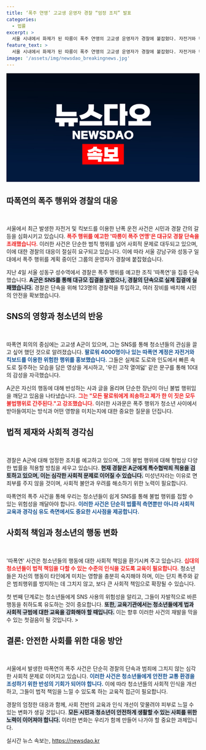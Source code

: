 ```yaml
---
title: ‘폭주 연맹’ 고교생 운영자 경찰 “엄정 조치” 발표
categories:
  - 법률
excerpt: >
  서울 시내에서 화제가 된 따릉이 폭주 연맹의 고교생 운영자가 경찰에 붙잡혔다. 자전거와 킥보드를 이용한 난폭 운전과 대규모 집결 예고가 논란을 일으킨 가운데, 그는 피해자들에게 사과하며 재발 방지를 다짐했다.
feature_text: >
  서울 시내에서 화제가 된 따릉이 폭주 연맹의 고교생 운영자가 경찰에 붙잡혔다. 자전거와 킥보드를 이용한 난폭 운전과 대규모 집결 예고가 논란을 일으킨 가운데, 그는 피해자들에게 사과하며 재발 방지를 다짐했다.
image: '/assets/img/newsdao_breakingnews.jpg'
---
```


<p><img src="/assets/img/newsdao_breakingnews.jpg" alt="firstkoreanews 속보" /></p>

<h2 data-ke-size="size26">따폭연의 폭주 행위와 경찰의 대응</h2>

<p data-ke-size="size16">&nbsp;</p>

<p>서울에서 최근 발생한 자전거 및 킥보드를 이용한 난폭 운전 사건은 시민과 경찰 간의 갈등을 심화시키고 있습니다. <b><span style="color: #ee2323;">폭주 행위를 예고한 '따릉이 폭주 연맹'은 대규모 경찰 단속을 초래했습니다.</span></b> 이러한 사건은 단순한 범칙 행위를 넘어 사회적 문제로 대두되고 있으며, 이에 대한 경찰의 대응이 절실히 요구되고 있습니다. 이에 따라 서울 강남구와 성동구 일대에서 폭주 행위를 계획 중이던 그룹의 운영자가  경찰에 붙잡혔습니다. </p>

<p>지난 4일 서울 성동구 성수역에서 경찰은 폭주 행위를 예고한 조직 '따폭연'을 집중 단속했습니다. <b><span style="background-color: #21538527;">A군은 SNS를 통해 대규모 집결을 알렸으나, 경찰의 단속으로 실제 집결에 실패했습니다.</span></b> 경찰은 단속을 위해 123명의 경찰력을 투입하고, 여러 장비를 배치해 시민의 안전을 확보했습니다. </p>

<h2 data-ke-size="size26">SNS의 영향과 청소년의 반응</h2>

<p data-ke-size="size16">&nbsp;</p>

<p>따폭연 회의의 중심에는 고교생 A군이 있으며, 그는 SNS를 통해 청소년들의 관심을 끌고 싶어 했던 것으로 알려졌습니다. <b><span style="color: #1a5490;">팔로워 4000명이나 있는 따폭연 계정은 자전거와 킥보드를 이용한 위험한 행위를 홍보했습니다.</span></b> 그들은 실제로 도로와 인도에서 빠른 속도로 질주하는 모습을 담은 영상을 게시하고, '우린 고작 열여덟' 같은 문구를 통해 10대의 감성을 자극했습니다.</p>

<p>A군은 자신의 행동에 대해 반성하는 사과 글을 올리며 단순한 장난이 아닌 불법 행위임을 깨닫고 있음을 나타냈습니다. <b><span style="color: #ee2323;">그는 "모든 팔로워에게 죄송하고 제가 한 이 짓은 모두 불법행위로 간주된다."고 강조했습니다.</span></b> 이러한 사과문은 폭주 행위가 청소년 사이에서 받아들여지는 방식과 어떤 영향을 미치는지에 대한 중요한 질문을 던집니다. </p>

<h2 data-ke-size="size26">법적 제재와 사회적 경각심</h2>

<p data-ke-size="size16">&nbsp;</p>

<p>경찰은 A군에 대해 엄정한 조치를 예고하고 있으며, 그의 불법 행위에 대해 형법상 다양한 법률을 적용할 방침을 세우고 있습니다. <b><span style="background-color: #21538527;">현재 경찰은 A군에게 특수협박죄 적용을 검토하고 있으며, 이는 심각한 사회적 문제로 이어질 수 있습니다.</span></b> 미성년자라는 이유로 면죄부를 주지 않을 것이며, 사회적 불안과 우려를 해소하기 위한 노력이 필요합니다.</p>

<p>따폭연의 폭주 사건을 통해 우리는 청소년들이 쉽게 SNS를 통해 불법 행위를 접할 수 있는 위험성을 깨달아야 합니다.  <b><span style="color: #1a5490;">이러한 사건은 단순히 법률적 측면뿐만 아니라 사회적 교육과 경각심 유도 측면에서도 중요한 시사점을 제공합니다.</span></b></p>

<h2 data-ke-size="size26">사회적 책임과 청소년의 행동 변화</h2>

<p data-ke-size="size16">&nbsp;</p>

<p>'따폭연' 사건은 청소년들의 행동에 대한 사회적 책임을 환기시켜 주고 있습니다. <b><span style="color: #ee2323;">십대의 청소년들이 법적 책임을 다할 수 있는 수준의 인식을 갖도록 교육이 필요합니다.</span></b> 청소년들은 자신의 행동이 타인에게 미치는 영향을 충분히 숙지해야 하며, 이는 단지 폭주와 같은 범죄행위를 방지하는 데 그치지 않고, 보다 큰 사회적 책임으로 확장될 수 있습니다.</p>

<p>첫 번째 단계로는 청소년들에게 SNS 사용의 위험성을 알리고, 그들이 자발적으로 바른 행동을 취하도록 유도하는 것이 중요합니다. <b><span style="background-color: #21538527;">또한, 교육기관에서는 청소년들에게 법과 사회적 규범에 대한 교육을 강화해야 할 때입니다.</span></b> 이는 향후 이러한 사건의 재발을 막을 수 있는 첫걸음이 될 것입니다. &gt; </p>

<h2 data-ke-size="size26">결론: 안전한 사회를 위한 대응 방안</h2>

<p data-ke-size="size16">&nbsp;</p>

<p>서울에서 발생한 따폭연의 폭주 사건은 단순히 경찰의 단속과 범죄에 그치지 않는 심각한 사회적 문제로 이어지고 있습니다. <b><span style="color: #1a5490;">이러한 사건은 청소년들에게 안전한 교통 환경을 조성하기 위한 반성의 기회가 되어야 합니다.</span></b> 이에 따라 청소년들의 사회적 인식을 개선하고, 그들이 법적 책임을 느낄 수 있도록 하는 교육적 접근이 필요합니다.</p>

<p>경찰의 엄정한 대응과 함께, 사회 전반의 교육과 인식 개선이 맞물려야 피부로 느낄 수 있는 변화가 생길 것입니다. <b><span style="background-color: #21538527;">모든 시민과 청소년이 안전하게 생활할 수 있는 사회를 위한 노력이 이어져야 합니다.</span></b> 이러한 변화는 우리가 함께 만들어 나가야 할 중요한 과제입니다.</p>
실시간 뉴스 속보는, <a href="https://newsdao.kr" rel="dofollow">https://newsdao.kr</a>



